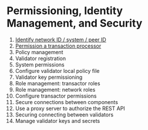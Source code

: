 # Permissioning, Identity Management, and Security

1. [Identify network ID / system / peer ID](./1_identify_network_ID_system_peer_ID/README.md)
2. [Permission a transaction processor](./2.permission_a_transaction_processor/README.md)
3. Policy management
4. Validator registration
5. System permissions
6. Configure validator local policy file
7. Validator key permissioning
8. Role management: transactor roles
9. Role management: network roles
10. Configure transactor permissions
11. Secure connections between components
12. Use a proxy server to authorize the REST API
13. Securing connecting between validators
14. Manage validator keys and secrets
